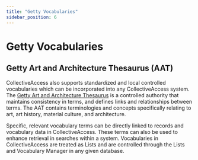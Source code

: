 ```yaml
---
title: "Getty Vocabularies"
sidebar_position: 6
---
```


# Getty Vocabularies

## Getty Art and Architecture Thesaurus (AAT)

CollectiveAccess also supports standardized and local controlled
vocabularies which can be incorporated into any CollectiveAccess system.
The [Getty Art and Architecture
Thesaurus](https://www.getty.edu/research/tools/vocabularies/aat/) is a
controlled authority that maintains consistency in terms, and defines
links and relationships between terms. The AAT contains terminologies
and concepts specifically relating to art, art history, material
culture, and architecture.

Specific, relevant vocabulary terms can be directly linked to records
and vocabulary data in CollectiveAccess. These terms can also be used to
enhance retrieval in searches within a system. Vocabularies in
CollectiveAccess are treated as Lists and are controlled through the
Lists and Vocabulary Manager in any given database.
